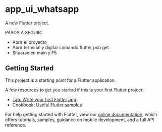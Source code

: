 # app_ui_whatsapp

A new Flutter project. <BR>

PASOS A SEGUIR: <BR>

- Abrir el proyecto <BR>
- Abrir terminal y digitar comando flutter pub get <BR>
- Situarse en main y F5 <BR>

## Getting Started

This project is a starting point for a Flutter application.

A few resources to get you started if this is your first Flutter project:

- [Lab: Write your first Flutter app](https://flutter.dev/docs/get-started/codelab)
- [Cookbook: Useful Flutter samples](https://flutter.dev/docs/cookbook)

For help getting started with Flutter, view our
[online documentation](https://flutter.dev/docs), which offers tutorials,
samples, guidance on mobile development, and a full API reference.
